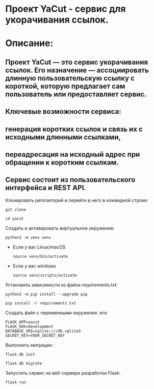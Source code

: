 # Проект YaCut - сервис для укорачивания ссылок.
# Описание:
## Проект YaCut — это сервис укорачивания ссылок. Его назначение — ассоциировать длинную пользовательскую ссылку с короткой, которую предлагает сам пользователь или предоставляет сервис.
## Ключевые возможности сервиса:
## генерация коротких ссылок и связь их с исходными длинными ссылками,
## переадресация на исходный адрес при обращении к коротким ссылкам.
## Сервис состоит из пользовательского интерфейса и REST API.

Клонировать репозиторий и перейти в него в командной строке:

```
git clone 
```

```
cd yacut
```

Cоздать и активировать виртуальное окружение:

```
python3 -m venv venv
```

* Если у вас Linux/macOS

    ```
    source venv/bin/activate
    ```

* Если у вас windows

    ```
    source venv/scripts/activate
    ```

Установить зависимости из файла requirements.txt:

```
python3 -m pip install --upgrade pip
```

```
pip install -r requirements.txt
```
Создать файл с переменными окружения .env 
```
FLASK_APP=yacut
FLASK_ENV=development
DATABASE_URI=sqlite:///db.sqlite3
SECRET_KEY=YOUR_SECRET_KEY
```
Выполнить миграции :
```
flask db init
```
```
flask db migrate
```
Запустить сервис на веб-сервере разработки Flask:
```
flask run
```
